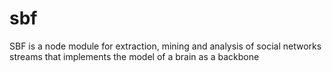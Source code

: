 sbf
===

SBF is a node module for extraction, mining and analysis of social networks streams that implements the model of a brain as a backbone